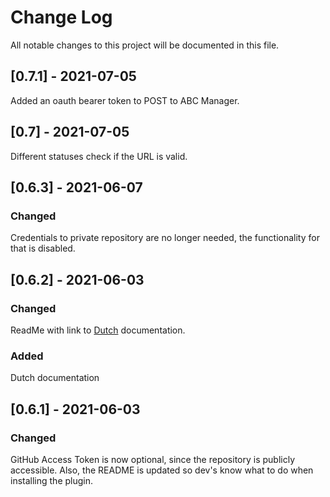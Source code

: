 # Change Log

All notable changes to this project will be documented in this file.

## [0.7.1] - 2021-07-05
Added an oauth bearer token to POST to ABC Manager.

## [0.7] - 2021-07-05
Different statuses check if the URL is valid.

## [0.6.3] - 2021-06-07

### Changed
Credentials to private repository are no longer needed, the functionality for that is disabled.

## [0.6.2] - 2021-06-03

### Changed

ReadMe with link to [Dutch](https://github.com/rtvnh/abc-local-partner-wp-plugin/blob/develop/docs/nl.md) documentation.

### Added
Dutch documentation

## [0.6.1] - 2021-06-03

### Changed

GitHub Access Token is now optional, since the repository is publicly accessible. Also, the README is updated so dev's
know what to do when installing the plugin.
